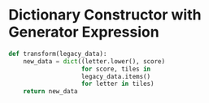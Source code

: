 # Dictionary Constructor with Generator Expression

```python
def transform(legacy_data):
    new_data = dict((letter.lower(), score)
                    for score, tiles in 
                    legacy_data.items() 
                    for letter in tiles)
    return new_data
```